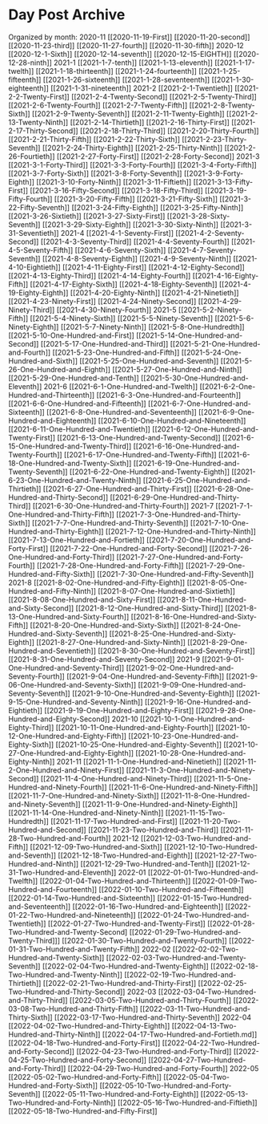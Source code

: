 # Day Post Archive

Organized by month:
2020-11
[[2020-11-19-First]]
[[2020-11-20-second]]
[[2020-11-23-third]]
[[2020-11-27-fourth]]
[[2020-11-30-fifth]]
2020-12
[[2020-12-1-Sixth]]
[[2020-12-14-seventh]]
[[2020-12-15-EIGHTH]]
[[2020-12-28-ninth]]
2021-1
[[2021-1-7-tenth]]
[[2021-1-13-eleventh]]
[[2021-1-17-twelth]]
[[2021-1-18-thirteenth]]
[[2021-1-24-fourteenth]]
[[2021-1-25-fifteenth]]
[[2021-1-26-sixteenth]]
[[2021-1-28-seventeenth]]
[[2021-1-30-eighteenth]]
[[2021-1-31-nineteenth]]
2021-2
[[2021-2-1-Twentieth]]
[[2021-2-2-Twenty-First]]
[[2021-2-4-Twenty-Second]]
[[2021-2-5-Twenty-Third]]
[[2021-2-6-Twenty-Fourth]]
[[2021-2-7-Twenty-Fifth]]
[[2021-2-8-Twenty-Sixth]]
[[2021-2-9-Twenty-Seventh]]
[[2021-2-11-Twenty-Eighth]]
[[2021-2-13-Twenty-Ninth]]
[[2021-2-14-Thirtieth]]
[[2021-2-16-Thirty-First]]
[[2021-2-17-Thirty-Second]]
[[2021-2-18-Thirty-Third]]
[[2021-2-20-Thirty-Fourth]]
[[2021-2-21-Thirty-Fifth]]
[[2021-2-22-Thirty-Sixth]]
[[2021-2-23-Thirty-Seventh]]
[[2021-2-24-Thirty-Eighth]]
[[2021-2-25-Thirty-Ninth]]
[[2021-2-26-Fourtieth]]
[[2021-2-27-Forty-First]]
[[2021-2-28-Forty-Second]]
2021-3
[[2021-3-1-Forty-Third]]
[[2021-3-3-Forty-Fourth]]
[[2021-3-4-Forty-Fifth]]
[[2021-3-7-Forty-Sixth]]
[[2021-3-8-Forty-Seventh]]
[[2021-3-9-Forty-Eighth]]
[[2021-3-10-Forty-Ninth]]
[[2021-3-11-Fiftieth]]
[[2021-3-13-Fifty-First]]
[[2021-3-16-Fifty-Second]]
[[2021-3-18-Fifty-Third]]
[[2021-3-19-Fifty-Fourth]]
[[2021-3-20-Fifty-Fifth]]
[[2021-3-21-Fifty-Sixth]]
[[2021-3-22-Fifty-Seventh]]
[[2021-3-24-Fifty-Eighth]]
[[2021-3-25-Fifty-Ninth]]
[[2021-3-26-Sixtieth]]
[[2021-3-27-Sixty-First]]
[[2021-3-28-Sixty-Seventh]]
[[2021-3-29-Sixty-Eighth]]
[[2021-3-30-Sixty-Ninth]]
[[2021-3-31-Seventieth]]
2021-4
[[2021-4-1-Seventy-First]]
[[2021-4-2-Seventy-Second]]
[[2021-4-3-Seventy-Third]]
[[2021-4-4-Seventy-Fourth]]
[[2021-4-5-Seventy-Fifth]]
[[2021-4-6-Seventy-Sixth]]
[[2021-4-7-Seventy-Seventh]]
[[2021-4-8-Seventy-Eighth]]
[[2021-4-9-Seventy-Ninth]]
[[2021-4-10-Eightieth]]
[[2021-4-11-Eighty-First]]
[[2021-4-12-Eighty-Second]]
[[2021-4-13-Eighty-Third]]
[[2021-4-14-Eighty-Fourth]]
[[2021-4-16-Eighty-Fifth]]
[[2021-4-17-Eighty-Sixth]]
[[2021-4-18-Eighty-Seventh]]
[[2021-4-19-Eighty-Eighth]]
[[2021-4-20-Eighty-Ninth]]
[[2021-4-21-Ninetieth]]
[[2021-4-23-Ninety-First]]
[[2021-4-24-Ninety-Second]]
[[2021-4-29-Ninety-Third]]
[[2021-4-30-Ninety-Fourth]]
2021-5
[[2021-5-2-Ninety-Fifth]]
[[2021-5-4-Ninety-Sixth]]
[[2021-5-5-Ninety-Seventh]]
[[2021-5-6-Ninety-Eighth]]
[[2021-5-7-Ninety-Ninth]]
[[2021-5-8-One-Hundredth]]
[[2021-5-10-One-Hundred-and-First]]
[[2021-5-14-One-Hundred-and-Second]]
[[2021-5-17-One-Hundred-and-Third]]
[[2021-5-21-One-Hundred-and-Fourth]]
[[2021-5-23-One-Hundred-and-Fifth]]
[[2021-5-24-One-Hundred-and-Sixth]]
[[2021-5-25-One-Hundred-and-Seventh]]
[[2021-5-26-One-Hundred-and-Eighth]]
[[2021-5-27-One-Hundred-and-Ninth]]
[[2021-5-29-One-Hundred-and-Tenth]]
[[2021-5-30-One-Hundred-and-Eleventh]]
2021-6
[[2021-6-1-One-Hundred-and-Twelth]]
[[2021-6-2-One-Hundred-and-Thirteenth]]
[[2021-6-3-One-Hundred-and-Fourteenth]]
[[2021-6-6-One-Hundred-and-Fifteenth]]
[[2021-6-7-One-Hundred-and-Sixteenth]]
[[2021-6-8-One-Hundred-and-Seventeenth]]
[[2021-6-9-One-Hundred-and-Eighteenth]]
[[2021-6-10-One-Hundred-and-Nineteenth]]
[[2021-6-11-One-Hundred-and-Twentieth]]
[[2021-6-12-One-Hundred-and-Twenty-First]]
[[2021-6-13-One-Hundred-and-Twenty-Second]]
[[2021-6-15-One-Hundred-and-Twenty-Third]]
[[2021-6-16-One-Hundred-and-Twenty-Fourth]]
[[2021-6-17-One-Hundred-and-Twenty-Fifth]]
[[2021-6-18-One-Hundred-and-Twenty-Sixth]]
[[2021-6-19-One-Hundred-and-Twenty-Seventh]]
[[2021-6-22-One-Hundred-and-Twenty-Eighth]]
[[2021-6-23-One-Hundred-and-Twenty-Ninth]]
[[2021-6-25-One-Hundred-and-Thirtieth]]
[[2021-6-27-One-Hundred-and-Thirty-First]]
[[2021-6-28-One-Hundred-and-Thirty-Second]]
[[2021-6-29-One-Hundred-and-Thirty-Third]]
[[2021-6-30-One-Hundred-and-Thirty-Fourth]]
2021-7
[[2021-7-1-One-Hundred-and-Thirty-Fifth]]
[[2021-7-3-One-Hundred-and-Thirty-Sixth]]
[[2021-7-7-One-Hundred-and-Thirty-Seventh]]
[[2021-7-10-One-Hundred-and-Thirty-Eighth]]
[[2021-7-12-One-Hundred-and-Thirty-Ninth]]
[[2021-7-13-One-Hundred-and-Fortieth]]
[[2021-7-20-One-Hundred-and-Forty-First]]
[[2021-7-22-One-Hundred-and-Forty-Second]]
[[2021-7-26-One-Hundred-and-Forty-Third]]
[[2021-7-27-One-Hundred-and-Forty-Fourth]]
[[2021-7-28-One-Hundred-and-Forty-Fifth]]
[[2021-7-29-One-Hundred-and-Fifty-Sixth]]
[[2021-7-30-One-Hundred-and-Fifty-Seventh]]
2021-8
[[2021-8-02-One-Hundred-and-Fifty-Eighth]]
[[2021-8-05-One-Hundred-and-Fifty-Ninth]]
[[2021-8-07-One-Hundred-and-Sixtieth]]
[[2021-8-08-One-Hundred-and-Sixty-First]]
[[2021-8-11-One-Hundred-and-Sixty-Second]]
[[2021-8-12-One-Hundred-and-Sixty-Third]]
[[2021-8-13-One-Hundred-and-Sixty-Fourth]]
[[2021-8-16-One-Hundred-and-Sixty-Fifth]]
[[2021-8-20-One-Hundred-and-Sixty-Sixth]]
[[2021-8-24-One-Hundred-and-Sixty-Seventh]]
[[2021-8-25-One-Hundred-and-Sixty-Eighth]]
[[2021-8-27-One-Hundred-and-Sixty-Ninth]]
[[2021-8-29-One-Hundred-and-Seventieth]]
[[2021-8-30-One-Hundred-and-Seventy-First]]
[[2021-8-31-One-Hundred-and-Seventy-Second]]
2021-9
[[2021-9-01-One-Hundred-and-Seventy-Third]]
[[2021-9-02-One-Hundred-and-Seventy-Fourth]]
[[2021-9-04-One-Hundred-and-Seventy-Fifth]]
[[2021-9-06-One-Hundred-and-Seventy-Sixth]]
[[2021-9-09-One-Hundred-and-Seventy-Seventh]]
[[2021-9-10-One-Hundred-and-Seventy-Eighth]]
[[2021-9-15-One-Hundred-and-Seventy-Ninth]]
[[2021-9-16-One-Hundred-and-Eightieth]]
[[2021-9-19-One-Hundred-and-Eighty-First]]
[[2021-9-28-One-Hundred-and-Eighty-Second]]
2021-10
[[2021-10-1-One-Hundred-and-Eighty-Third]]
[[2021-10-11-One-Hundred-and-Eighty-Fourth]]
[[2021-10-12-One-Hundred-and-Eighty-Fifth]]
[[2021-10-23-One-Hundred-and-Eighty-Sixth]]
[[2021-10-25-One-Hundred-and-Eighty-Seventh]]
[[2021-10-27-One-Hundred-and-Eighty-Eighth]]
[[2021-10-28-One-Hundred-and-Eighty-Ninth]]
2021-11
[[2021-11-1-One-Hundred-and-Ninetieth]]
[[2021-11-2-One-Hundred-and-Ninety-First]]
[[2021-11-3-One-Hundred-and-Ninety-Second]]
[[2021-11-4-One-Hundred-and-Ninety-Third]]
[[2021-11-5-One-Hundred-and-Ninety-Fourth]]
[[2021-11-6-One-Hundred-and-Ninety-Fifth]]
[[2021-11-7-One-Hundred-and-Ninety-Sixth]]
[[2021-11-8-One-Hundred-and-Ninety-Seventh]]
[[2021-11-9-One-Hundred-and-Ninety-Eighth]]
[[2021-11-14-One-Hundred-and-Ninety-Ninth]]
[[2021-11-15-Two-Hundredth]]
[[2021-11-17-Two-Hundred-and-First]]
[[2021-11-20-Two-Hundred-and-Second]]
[[2021-11-23-Two-Hundred-and-Third]]
[[2021-11-28-Two-Hundred-and-Fourth]]
2021-12
[[2021-12-03-Two-Hundred-and-Fifth]]
[[2021-12-09-Two-Hundred-and-Sixth]]
[[2021-12-10-Two-Hundred-and-Seventh]]
[[2021-12-18-Two-Hundred-and-Eighth]]
[[2021-12-27-Two-Hundred-and-Ninth]]
[[2021-12-29-Two-Hundred-and-Tenth]]
[[2021-12-31-Two-Hundred-and-Eleventh]]
2022-01
[[2022-01-01-Two-Hundred-and-Twelfth]]
[[2022-01-04-Two-Hundred-and-Thirteenth]]
[[2022-01-09-Two-Hundred-and-Fourteenth]]
[[2022-01-10-Two-Hundred-and-Fifteenth]]
[[2022-01-14-Two-Hundred-and-Sixteenth]]
[[2022-01-15-Two-Hundred-and-Seventeenth]]
[[2022-01-16-Two-Hundred-and-Eighteenth]]
[[2022-01-22-Two-Hundred-and-Nineteenth]]
[[2022-01-24-Two-Hundred-and-Twentieth]]
[[2022-01-27-Two-Hundred-and-Twenty-First]]
[[2022-01-28-Two-Hundred-and-Twenty-Second]
[[2022-01-29-Two-Hundred-and-Twenty-Third]]]
[[2022-01-30-Two-Hundred-and-Twenty-Fourth]]
[[2022-01-31-Two-Hundred-and-Twenty-Fifth]]
2022-02
[[2022-02-02-Two-Hundred-and-Twenty-Sixth]]
[[2022-02-03-Two-Hundred-and-Twenty-Seventh]]
[[2022-02-04-Two-Hundred-and-Twenty-Eighth]]
[[2022-02-18-Two-Hundred-and-Twenty-Ninth]]
[[2022-02-19-Two-Hundred-and-Thirtieth]]
[[2022-02-21-Two-Hundred-and-Thirty-First]]
[[2022-02-25-Two-Hundred-and-Thirty-Second]]
2022-03
[[2022-03-04-Two-Hundred-and-Thirty-Third]]
[[2022-03-05-Two-Hundred-and-Thirty-Fourth]]
[[2022-03-08-Two-Hundred-and-Thirty-Fifth]]
[[2022-03-11-Two-Hundred-and-Thirty-Sixth]]
[[2022-03-17-Two-Hundred-and-Thirty-Seventh]]
2022-04
[[2022-04-02-Two-Hundred-and-Thirty-Eighth]]
[[2022-04-13-Two-Hundred-and-Thirty-Ninth]]
[[2022-04-17-Two-Hundred-and-Fortieth.md]]
[[2022-04-18-Two-Hundred-and-Forty-First]]
[[2022-04-22-Two-Hundred-and-Forty-Second]]
[[2022-04-23-Two-Hundred-and-Forty-Third]]
[[2022-04-25-Two-Hundred-and-Forty-Second]]
[[2022-04-27-Two-Hundred-and-Forty-Third]]
[[2022-04-29-Two-Hundred-and-Forty-Fourth]]
2022-05
[[2022-05-02-Two-Hundred-and-Forty-Fifth]]
[[2022-05-04-Two-Hundred-and-Forty-Sixth]]
[[2022-05-10-Two-Hundred-and-Forty-Seventh]]
[[2022-05-11-Two-Hundred-and-Forty-Eighth]]
[[2022-05-13-Two-Hundred-and-Forty-Ninth]]
[[2022-05-16-Two-Hundred-and-Fiftieth]]
[[2022-05-18-Two-Hundred-and-Fifty-First]]